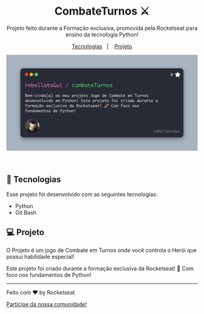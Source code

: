 <h1 align="center"> CombateTurnos ⚔️ </h1>

<p align="center">
Projeto feito durante a Formação exclusiva, promovida pela Rocketseat para ensino da tecnologia Python!
</p>

<p align="center">
  <a href="#-tecnologias">Tecnologias</a>&nbsp;&nbsp;&nbsp;|&nbsp;&nbsp;&nbsp;
  <a href="#-projeto">Projeto</a>
</p>

<p align="center">
  <img alt="Capa CombateTurnos" src=".github/preview.jpg">
</p>

<br>

## 🚀 Tecnologias

Esse projeto foi desenvolvido com as seguintes tecnologias:

- Python
- Git Bash

## 💻 Projeto

O Projeto é um jogo de Combate em Turnos onde você controla o Herói que possui habilidade especial!

Este projeto foi criado durante a formação exclusiva da Rocketseat! 🚀 Com foco nos fundamentos de Python!

---

Feito com ♥ by Rocketseat

[Participe da nossa comunidade!](https://discord.gg/rocketseat)
